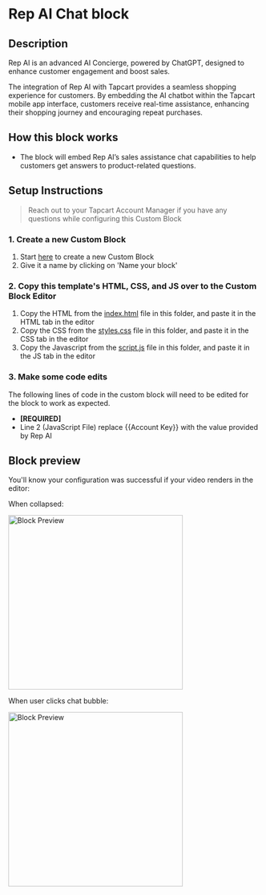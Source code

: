 # Rep AI Chat block

## Description
Rep AI is an advanced AI Concierge, powered by ChatGPT, designed to enhance customer engagement and boost sales.

The integration of Rep AI with Tapcart provides a seamless shopping experience for customers. By embedding the AI chatbot within the Tapcart mobile app interface, customers receive real-time assistance, enhancing their shopping journey and encouraging repeat purchases.


## How this block works
- The block will embed Rep AI’s sales assistance chat capabilities to help customers get answers to product-related questions.

## Setup Instructions
> Reach out to your Tapcart Account Manager if you have any questions while configuring this Custom Block

### 1. Create a new Custom Block
1. Start [here](https://app.tapcart.com/custom-blocks) to create a new Custom Block
2. Give it a name by clicking on 'Name your block'

### 2. Copy this template's HTML, CSS, and JS over to the Custom Block Editor
1. Copy the HTML from the [index.html](#) file in this folder, and paste it in the HTML tab in the editor
2. Copy the CSS from the [styles.css](#) file in this folder, and paste it in the CSS tab in the editor
3. Copy the Javascript from the [script.js](#) file in this folder, and paste it in the JS tab in the editor

### 3. Make some code edits
The following lines of code in the custom block will need to be edited for the block to work as expected.

- **[REQUIRED]** 
- Line 2 (JavaScript File) replace {{Account Key}} with the value provided by Rep AI

## Block preview
You'll know your configuration was successful if your video renders in the editor:

When collapsed:

<img width="348" alt="Block Preview" src="https://github.com/Tapcart-Templates/custom-block-templates/assets/77694650/bae3c722-a08b-44dc-971c-696e72092b0d">

When user clicks chat bubble:

<img width="348" alt="Block Preview" src="https://github.com/Tapcart-Templates/custom-block-templates/assets/77694650/34419392-c4ad-423c-939a-0dc7af1c135f">